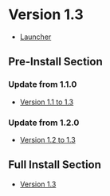 # Version 1.3

- [Launcher](https://autopatchhk.yuanshen.com/client_app/update/hk4e_global/10/update_20210122154904.zip)

## Pre-Install Section

### Update from 1.1.0

- [Version 1.1 to 1.3](https://autopatchhk.yuanshen.com/client_app/update/hk4e_global/10/1.1.0_1.3.0_diff_8cyweCdQ.zip)

### Update from 1.2.0

- [Version 1.2 to 1.3](https://autopatchhk.yuanshen.com/client_app/update/hk4e_global/10/1.2.0_1.3.0_diff_sBM8DJZc.zip)

## Full Install Section

- [Version 1.3](https://autopatchhk.yuanshen.com/client_app/pc_mihoyo/20210203_f97a39582b45649f/GenshinImpact_1.3.0.zip)
